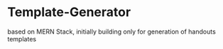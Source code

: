 # Template-Generator
based on MERN Stack, initially building only for generation of handouts templates
